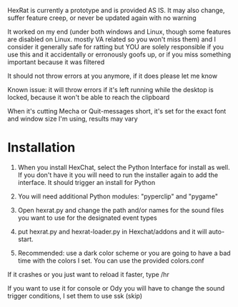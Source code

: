 HexRat is currently a prototype and is provided AS IS. It may also change, suffer feature creep, or never be updated again with no warning

It worked on my end (under both windows and Linux, though some features are disabled on Linux. mostly VA related so you won't miss them) and I consider it generally safe for ratting but YOU are solely responsible if you use this and it accidentally or erronously goofs up, or if you miss something important because it was filtered

It should not throw errors at you anymore, if it does please let me know

Known issue: it will throw errors if it's left running while the desktop is locked, because it won't be able to reach the clipboard

When it's cutting Mecha or Quit-messages short, it's set for the exact font and window size I'm using, results may vary

# Installation
1. When you install HexChat, select the Python Interface for install as well. If you don't have it you will need to run the installer again to add the interface. It should trigger an install for Python

2. You will need additional Python modules: "pyperclip" and "pygame"

3. Open hexrat.py and change the path and/or names for the sound files you want to use for the designated event types

4. put hexrat.py and hexrat-loader.py in Hexchat/addons and it will auto-start.

5. Recommended: use a dark color scheme or you are going to have a bad time with the colors I set. You can use the provided colors.conf

If it crashes or you just want to reload it faster, type /hr

If you want to use it for console or Ody you will have to change the sound trigger conditions, I set them to use ssk (skip)
